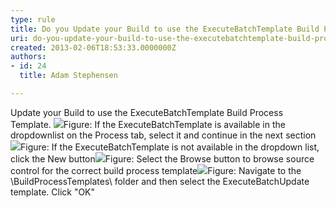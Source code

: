 ```yaml
---
type: rule
title: Do you Update your Build to use the ExecuteBatchTemplate Build Process Template?
uri: do-you-update-your-build-to-use-the-executebatchtemplate-build-process-template
created: 2013-02-06T18:53:33.0000000Z
authors:
- id: 24
  title: Adam Stephensen

---
```


 
Update your Build to use the ExecuteBatchTemplate Build Process Template.
 ![](/TFS/Rules-to-Better-Continuous-Deployment/PublishingImages/execute-batch-1.jpg)Figure: If the ExecuteBatchTemplate is available in the dropdownlist on the Process tab, select it and continue in the next section![](/TFS/Rules-to-Better-Continuous-Deployment/PublishingImages/execute-batch-2.jpg)Figure: If the ExecuteBatchTemplate is not available in the dropdown list, click the New button![](/TFS/Rules-to-Better-Continuous-Deployment/PublishingImages/execute-batch-3.jpg)Figure: Select the Browse button to browse source control for the correct build process template![](/TFS/Rules-to-Better-Continuous-Deployment/PublishingImages/execute-batch-4.jpg)Figure: Navigate to the \BuildProcessTemplates\ folder and then select the ExecuteBatchUpdate template. Click "OK"
